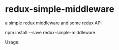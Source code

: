 # redux-simple-middleware
a simple redux middleware and some redux API

npm install --save redux-simple-middleware

Usage:

